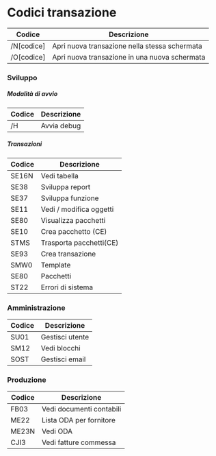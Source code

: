 # Codici transazione

| Codice     | Descrizione                                   |
| ---------- | --------------------------------------------- |
| /N[codice] | Apri nuova transazione nella stessa schermata |
| /O[codice] | Apri nuova transazione in una nuova schermata |

### Sviluppo

##### Modalità di avvio

| Codice | Descrizione |
| ------ | ----------- |
| /H     | Avvia debug |

##### Transazioni

| Codice | Descrizione             |
| ------ | ----------------------- |
| SE16N  | Vedi tabella            |
| SE38   | Sviluppa report         |
| SE37   | Sviluppa funzione       |
| SE11   | Vedi / modifica oggetti |
| SE80   | Visualizza pacchetti    |
| SE10   | Crea pacchetto (CE)     |
| STMS   | Trasporta pacchetti(CE) |
| SE93   | Crea transazione        |
| SMW0   | Template                |
| SE80   | Pacchetti               |
| ST22   | Errori di sistema       |

### Amministrazione

| Codice | Descrizione     |
| ------ | --------------- |
| SU01   | Gestisci utente |
| SM12   | Vedi blocchi    |
| SOST   | Gestisci email  |

### Produzione

| Codice | Descrizione              |
| ------ | ------------------------ |
| FB03   | Vedi documenti contabili |
| ME22   | Lista ODA per fornitore  |
| ME23N  | Vedi ODA                 |
| CJI3   | Vedi fatture commessa    |
